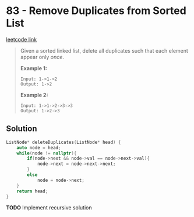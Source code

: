 # 83 - Remove Duplicates from Sorted List

[leetcode link](https://leetcode.com/problems/remove-duplicates-from-sorted-list/)

> Given a sorted linked list, delete all duplicates such that each element appear only *once*.
>
> **Example 1:**
>
> ```
> Input: 1->1->2
> Output: 1->2
> ```
>
> **Example 2:**
>
> ```
> Input: 1->1->2->3->3
> Output: 1->2->3
> ```

## Solution

```cpp
ListNode* deleteDuplicates(ListNode* head) {
    auto node = head;
    while(node != nullptr){
        if(node->next && node->val == node->next->val){
            node->next = node->next->next;
        }            
        else
            node = node->next;
    }
    return head;    
}
```
**TODO** Implement recursive solution

